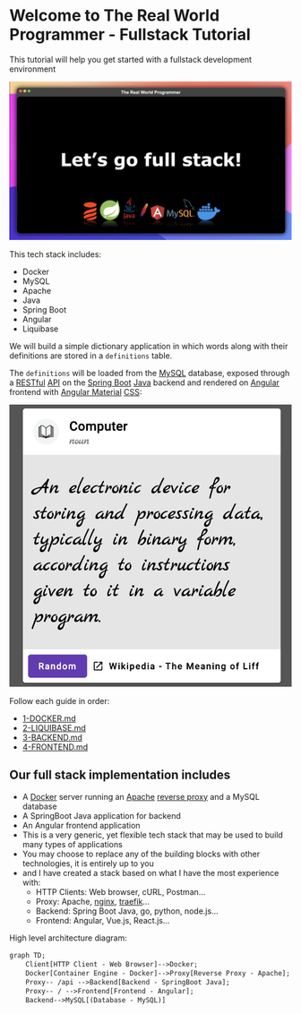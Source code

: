 # Welcome to The Real World Programmer - Fullstack Tutorial

This tutorial will help you get started with a fullstack development
environment 

![Promo Screenshot](extra/screenshots/lets_go_fullstack.png)

This tech stack includes:
* Docker
* MySQL
* Apache
* Java
* Spring Boot
* Angular 
* Liquibase

We will build a simple dictionary application in which 
words along with their definitions are stored in a `definitions` table.

The `definitions` will be loaded from the [MySQL](https://www.mysql.com/) database, exposed through a 
[RESTful](https://en.wikipedia.org/wiki/REST) [API](https://en.wikipedia.org/wiki/API) on the 
[Spring Boot](https://spring.io/projects/spring-boot/) [Java](https://www.java.com/en/) backend and rendered on 
[Angular](https://angular.io/) frontend with [Angular Material](https://material.angular.io/) [CSS](https://en.wikipedia.org/wiki/CSS):

![Dictionary Definition Screenshot](extra/screenshots/dictionary_definition_screenshot.png)

Follow each guide in order:
* [1-DOCKER.md](1-DOCKER.md)
* [2-LIQUIBASE.md](2-LIQUIBASE.md)
* [3-BACKEND.md](3-BACKEND.md)
* [4-FRONTEND.md](4-FRONTEND.md)

## Our full stack implementation includes

* A [Docker](https://www.docker.com/) server running an [Apache](https://httpd.apache.org/) [reverse proxy](https://en.wikipedia.org/wiki/Reverse_proxy) and a MySQL database
* A SpringBoot Java application for backend
* An Angular frontend application
* This is a very generic, yet flexible tech stack that may be used to build many types of applications
* You may choose to replace any of the building blocks with other technologies, it is entirely up to you 
* and I have created a stack based on what I have the most experience with:
  * HTTP Clients: Web browser, cURL, Postman...
  * Proxy: Apache, [nginx](https://www.nginx.com/), [traefik](https://traefik.io/traefik/)...
  * Backend: Spring Boot Java, go, python, node.js...
  * Frontend: Angular, Vue.js, React.js...

High level architecture diagram:

```mermaid
graph TD;
    Client[HTTP Client - Web Browser]-->Docker;
    Docker[Container Engine - Docker]-->Proxy[Reverse Proxy - Apache];
    Proxy-- /api -->Backend[Backend - SpringBoot Java];
    Proxy-- / -->Frontend[Frontend - Angular];
    Backend-->MySQL[(Database - MySQL)]
```
